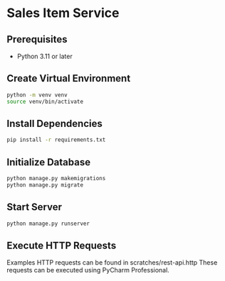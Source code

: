 # Sales Item Service

## Prerequisites

- Python 3.11 or later

## Create Virtual Environment

```bash
python -m venv venv
source venv/bin/activate
```

## Install Dependencies

```bash
pip install -r requirements.txt
```

## Initialize Database

```bash
python manage.py makemigrations
python manage.py migrate
```

## Start Server
```bash
python manage.py runserver
```

## Execute HTTP Requests
Examples HTTP requests can be found in scratches/rest-api.http
These requests can be executed using PyCharm Professional.